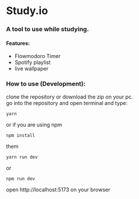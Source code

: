 # Study.io
### A tool to use while studying.

#### Features:
- Flowmodoro Timer
- Spotify playlist
- live wallpaper

### **How to use (Development):**
clone the repository or download the zip on your pc.\
go into the repository and open terminal and type:
```
yarn 
```
or if you are using npm
```
npm install
```
them 
```
yarn run dev
```
or 
```
npm run dev
```
open http://localhost:5173 on your browser
